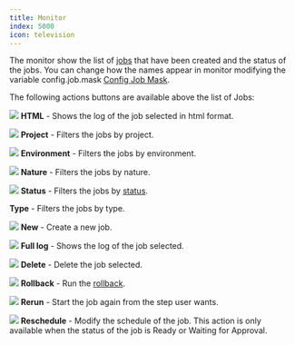 ```yaml
---
title: Monitor
index: 5000
icon: television
---
```


The monitor show the list of [jobs](concepts/job) that have been created and the status of the jobs.
You can change how the names appear in monitor modifying the variable config.job.mask [Config Job Mask](how-to/config-job-mask).

The following actions buttons are available above the list of Jobs:

<img src="/static/images/icons/html.svg" /> **HTML** - Shows the log of the job selected in html format.

<img src="/static/images/icons/project.svg" /> **Project** - Filters the jobs by project.

<img src="/static/images/icons/baseline.svg" /> **Environment** - Filters the jobs by environment.

<img src="/static/images/icons/nature.svg" /> **Nature** - Filters the jobs by nature.

<img src="/static/images/icons/state.svg" /> **Status** - Filters the jobs by [status](concepts/status).

**Type** - Filters the jobs by type.

<img src="/static/images/icons/job.svg" /> **New** - Create a new job.

<img src="/static/images/icons/moredata.svg" /> **Full log** - Shows the log of the job selected.

<img src="/static/images/icons/delete.svg" /> **Delete** - Delete the job selected.

<img src="/static/images/icons/left.svg" /> **Rollback** - Run the [rollback](concepts/rollback).

<img src="/static/images/icons/restart.svg" /> **Rerun** - Start the job again from the step user wants.

<img src="/static/images/icons/datefield.svg"  /> **Reschedule** - Modify the schedule of the job. This action is only available when the status of the job is Ready or Waiting for Approval.

